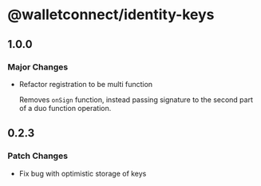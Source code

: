 # @walletconnect/identity-keys

## 1.0.0

### Major Changes

- Refactor registration to be multi function

  Removes `onSign` function, instead passing signature to the second part of a duo function operation.

## 0.2.3

### Patch Changes

- Fix bug with optimistic storage of keys

